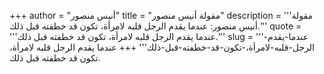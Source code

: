 +++
author = "أنيس منصور"
title = "مقولة أنيس منصور"
description = '''مقولة أنيس منصور: عندما يقدم الرجل قلبه لامرأة، تكون قد خطفته قبل ذلك.'''
quote = '''عندما يقدم الرجل قلبه لامرأة، تكون قد خطفته قبل ذلك.'''
slug = '''عندما-يقدم-الرجل-قلبه-لامرأة،-تكون-قد-خطفته-قبل-ذلك'''
+++
عندما يقدم الرجل قلبه لامرأة، تكون قد خطفته قبل ذلك.

